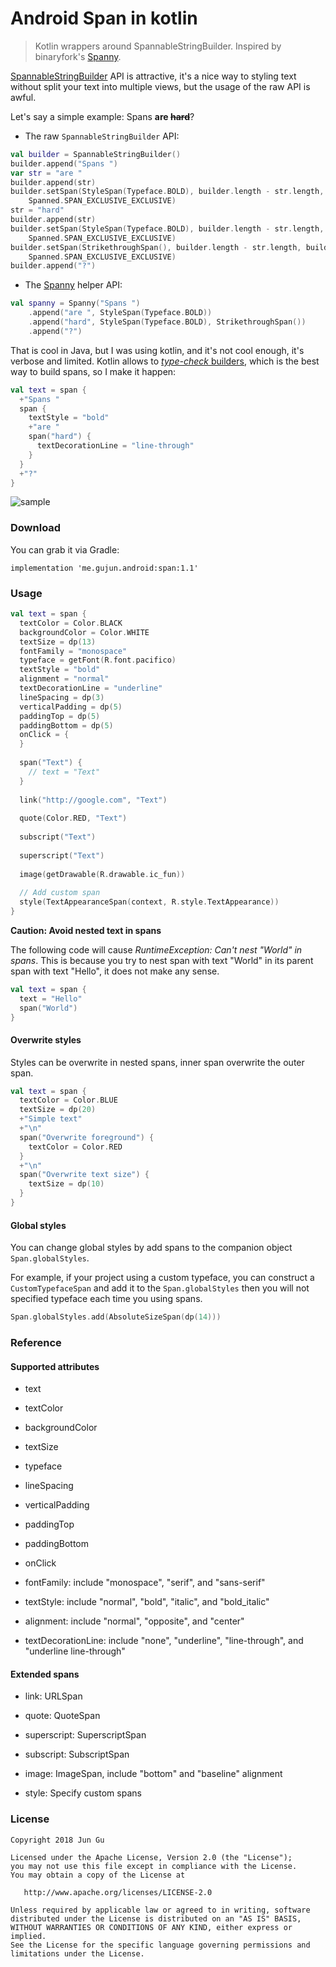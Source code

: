 # Android Span in kotlin

> Kotlin wrappers around SpannableStringBuilder. Inspired by binaryfork's [Spanny](https://github.com/binaryfork/Spanny).

[SpannableStringBuilder](https://developer.android.com/reference/android/text/SpannableStringBuilder.html)
API is attractive, it's a nice way to styling text without split your text into multiple views, 
but the usage of the raw API is awful.

Let's say a simple example: Spans **are ~~hard~~**?

- The raw `SpannableStringBuilder` API:

```kotlin
val builder = SpannableStringBuilder()
builder.append("Spans ")
var str = "are "
builder.append(str)
builder.setSpan(StyleSpan(Typeface.BOLD), builder.length - str.length, builder.length,
    Spanned.SPAN_EXCLUSIVE_EXCLUSIVE)
str = "hard"
builder.append(str)
builder.setSpan(StyleSpan(Typeface.BOLD), builder.length - str.length, builder.length,
    Spanned.SPAN_EXCLUSIVE_EXCLUSIVE)
builder.setSpan(StrikethroughSpan(), builder.length - str.length, builder.length,
    Spanned.SPAN_EXCLUSIVE_EXCLUSIVE)
builder.append("?")
```

- The [Spanny](https://github.com/binaryfork/Spanny) helper API:
```kotlin
val spanny = Spanny("Spans ")
    .append("are ", StyleSpan(Typeface.BOLD))
    .append("hard", StyleSpan(Typeface.BOLD), StrikethroughSpan())
    .append("?")
```

That is cool in Java, but I was using kotlin, and it's not cool enough, it's verbose and limited. Kotlin allows to [*type-check* builders](https://kotlinlang.org/docs/reference/type-safe-builders.html), 
which is the best way to build spans, so I make it happen:

```kotlin
val text = span {
  +"Spans "
  span {
    textStyle = "bold"
    +"are "
    span("hard") {
      textDecorationLine = "line-through"
    }
  }
  +"?"
}
```

![sample](/screenshots/sample.png)

### Download

You can grab it via Gradle:

```
implementation 'me.gujun.android:span:1.1'
```

### Usage

```kotlin
val text = span {
  textColor = Color.BLACK
  backgroundColor = Color.WHITE
  textSize = dp(13)
  fontFamily = "monospace"
  typeface = getFont(R.font.pacifico)
  textStyle = "bold"
  alignment = "normal"
  textDecorationLine = "underline"
  lineSpacing = dp(3)
  verticalPadding = dp(5)
  paddingTop = dp(5)
  paddingBottom = dp(5)
  onClick = {
  }
  
  span("Text") {
    // text = "Text"
  }
  
  link("http://google.com", "Text")
  
  quote(Color.RED, "Text")
  
  subscript("Text")
  
  superscript("Text")
  
  image(getDrawable(R.drawable.ic_fun))
  
  // Add custom span
  style(TextAppearanceSpan(context, R.style.TextAppearance))
}
```

**Caution: Avoid nested text in spans**

The following code will cause *RuntimeException: Can't nest "World" in spans*. 
This is because you try to nest span with text "World" in its parent span with text "Hello", 
it does not make any sense.

```kotlin
val text = span {
  text = "Hello"
  span("World")
}
```

#### Overwrite styles

Styles can be overwrite in nested spans, inner span overwrite the outer span.

```kotlin
val text = span {
  textColor = Color.BLUE
  textSize = dp(20)
  +"Simple text"
  +"\n"
  span("Overwrite foreground") {
    textColor = Color.RED
  }
  +"\n"
  span("Overwrite text size") {
    textSize = dp(10)
  }
}
```

#### Global styles

You can change global styles by add spans to the companion object `Span.globalStyles`.

For example, if your project using a custom typeface, you can construct a `CustomTypefaceSpan` 
and add it to the `Span.globalStyles` then you will not specified typeface each time you using spans. 


```kotlin
Span.globalStyles.add(AbsoluteSizeSpan(dp(14)))
```

### Reference

#### Supported attributes

- text

- textColor

- backgroundColor

- textSize

- typeface

- lineSpacing

- verticalPadding

- paddingTop

- paddingBottom

- onClick

- fontFamily: include "monospace", "serif", and "sans-serif"

- textStyle: include "normal", "bold", "italic", and "bold_italic"

- alignment: include "normal", "opposite", and "center"

- textDecorationLine: include "none", "underline", "line-through", and "underline line-through"


#### Extended spans

- link: URLSpan

- quote: QuoteSpan

- superscript: SuperscriptSpan

- subscript: SubscriptSpan

- image: ImageSpan, include "bottom" and "baseline" alignment

- style: Specify custom spans


### License

```
Copyright 2018 Jun Gu

Licensed under the Apache License, Version 2.0 (the "License");
you may not use this file except in compliance with the License.
You may obtain a copy of the License at

   http://www.apache.org/licenses/LICENSE-2.0

Unless required by applicable law or agreed to in writing, software
distributed under the License is distributed on an "AS IS" BASIS,
WITHOUT WARRANTIES OR CONDITIONS OF ANY KIND, either express or implied.
See the License for the specific language governing permissions and
limitations under the License.
```